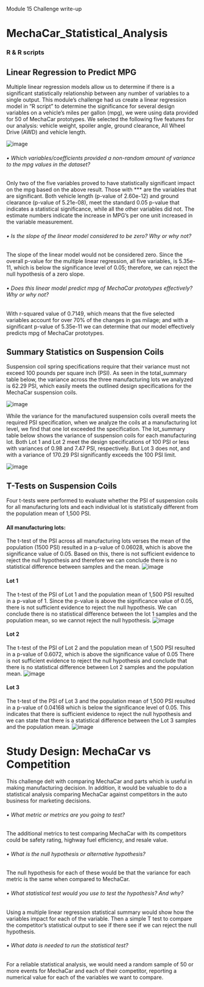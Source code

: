 Module 15 Challenge write-up

# MechaCar_Statistical_Analysis
### R & R scripts

## Linear Regression to Predict MPG
Multiple linear regression models allow us to determine if there is a significant statistically relationship between any number of variables to a single output. This module’s challenge had us create a linear regression model in “R script” to determine the significance for several design variables on a vehicle’s miles per gallon (mpg), we were using data provided for 50 of MechaCar prototypes. We selected the following five features for our analysis: vehicle weight, spoiler angle, ground clearance, All Wheel Drive (AWD) and vehicle length. 

![image](https://user-images.githubusercontent.com/95320265/163484080-0819f524-5acd-4136-9f0d-99098a5ec082.png)


###### •	Which variables/coefficients provided a non-random amount of variance to the mpg values in the dataset?
Only two of the five variables proved to have statistically significant impact on the mpg based on the above result. Those with *** are the variables that are significant. Both vehicle length (p-value of 2.60e-12) and ground clearance (p-value of 5.21e-08), meet the standard 0.05 p-value that indicates a statistical significance, while all the other variables did not. The estimate numbers indicate the increase in MPG’s per one unit increased in the variable measurement.

###### •	Is the slope of the linear model considered to be zero? Why or why not?
The slope of the linear model would not be considered zero. Since the overall p-value for the multiple linear regression, all five variables, is 5.35e-11, which is below the significance level of 0.05; therefore, we can reject the null hypothesis of a zero slope.

###### •	Does this linear model predict mpg of MechaCar prototypes effectively? Why or why not?
With r-squared value of 0.7149, which means that the five selected variables account for over 70% of the changes in gas milage; and with a significant p-value of 5.35e-11 we can determine that our model effectively predicts mpg of MechaCar prototypes. 

## Summary Statistics on Suspension Coils
Suspension coil spring specifications require that their variance must not exceed 100 pounds per square inch (PSI). As seen in the total_summary table below, the variance across the three manufacturing lots we analyzed is 62.29 PSI, which easily meets the outlined design specifications for the MechaCar suspension coils.

![image](https://user-images.githubusercontent.com/95320265/163484858-57fafee2-629d-47bf-a242-ffcfd275ad40.png)

While the variance for the manufactured suspension coils overall meets the required PSI specification, when we analyze the coils at a manufacturing lot level, we find that one lot exceeded the specification. The lot_summary  table below shows the variance of suspension coils for each manufacturing lot. Both Lot 1 and Lot 2 meet the design specifications of 100 PSI or less with variances of 0.98 and 7.47 PSI, respectively. But Lot 3 does not, and with a variance of 170.29 PSI significantly exceeds the 100 PSI limit.

![image](https://user-images.githubusercontent.com/95320265/163485230-60c17b3f-c2fd-49ce-807a-2915c6447e5c.png)


## T-Tests on Suspension Coils
Four t-tests were performed to evaluate whether the PSI of suspension coils for all manufacturing lots and each individual lot is statistically different from the population mean of 1,500 PSI.
#### All manufacturing lots:
The t-test of the PSI across all manufacturing lots verses the mean of the population (1500 PSI) resulted in a p-value of 0.06028, which is above the significance value of 0.05. Based on this, there is not sufficient evidence to reject the null hypothesis and therefore we can conclude there is no statistical difference between samples and the mean.
![image](https://user-images.githubusercontent.com/95320265/163485770-9e71a01e-54d6-4290-9c70-1c8c3228844e.png)

#### Lot 1
The t-test of the PSI of Lot 1 and the population mean of 1,500 PSI resulted in a p-value of 1. Since the p-value is above the significance value of 0.05, there is not sufficient evidence to reject the null hypothesis. We can conclude there is no statistical difference between the lot 1 samples and the population mean, so we cannot reject the null hypothesis.
![image](https://user-images.githubusercontent.com/95320265/163486221-9a68075e-99de-4b05-8ad2-1a90b8697f7c.png)

#### Lot 2
The t-test of the PSI of Lot 2 and the population mean of 1,500 PSI resulted in a p-value of 0.6072, which is above the significance value of 0.05 There is not sufficient evidence to reject the null hypothesis and conclude that there is no statistical difference between Lot 2 samples and the population mean.
![image](https://user-images.githubusercontent.com/95320265/163486418-daac16e3-598e-49ce-adb2-2cbfa20b5721.png)

#### Lot 3
The t-test of the PSI of Lot 3 and the population mean of 1,500 PSI resulted in a p-value of 0.04168 which is below the significance level of 0.05. This indicates that there is sufficient evidence to reject the null hypothesis and we can state that there is a statistical difference between the Lot 3 samples and the population mean.
![image](https://user-images.githubusercontent.com/95320265/163486634-624079e2-91a1-48c2-a2cd-07812e173e75.png)


# Study Design: MechaCar vs Competition

This challenge delt with comparing MechaCar and parts which is useful in making manufacturing decision. In addition, it would be valuable to do a statistical analysis comparing MechaCar against competitors in the auto business for marketing decisions.

###### •	What metric or metrics are you going to test?
The additional metrics to test comparing MechaCar with its competitors could be safety rating, highway fuel efficiency, and resale value.
###### •	What is the null hypothesis or alternative hypothesis?
The null hypothesis for each of these would be that the variance for each metric is the same when compared to MechaCar.
###### •	What statistical test would you use to test the hypothesis? And why?
Using a multiple linear regression statistical summary would show how the variables impact for each of the variable. Then a simple T test to compare the competitor’s statistical output to see if there see if we can reject the null hypothesis.
###### •	What data is needed to run the statistical test?
For a reliable statistical analysis, we would need a random sample of 50 or more events for MechaCar and each of their competitor, reporting a numerical value for each of the variables we want to compare. 





